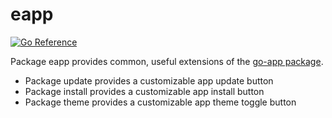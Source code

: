 # eapp

[![Go Reference](https://pkg.go.dev/badge/github.com/eqgo/eapp.svg)](https://pkg.go.dev/github.com/eqgo/eapp)

Package eapp provides common, useful extensions of the [go-app package](https://go-app.dev).

* Package update provides a customizable app update button
* Package install provides a customizable app install button
* Package theme provides a customizable app theme toggle button
